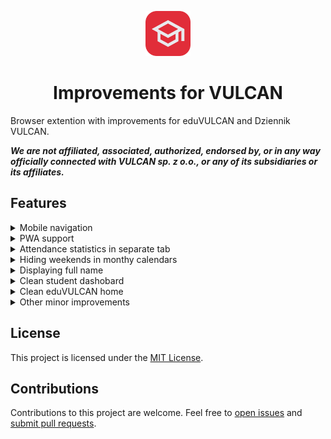 <p align="center">
    <img src="./assets/logo/logo-128-red.png" width="72" />
</p>
<h1 align="center">Improvements for VULCAN</h1>


Browser extention with improvements for eduVULCAN and Dziennik VULCAN.

**_We are not affiliated, associated, authorized, endorsed by, or in any way officially connected with VULCAN sp. z o.o., or any of its subsidiaries or its affiliates._**

## Features

<details>
    <summary>Mobile navigation</summary>
    TODO
</details>
<details>
    <summary>PWA support</summary>
    TODO
</details>

<details>
    <summary>Attendance statistics in separate tab</summary>
    TODO
</details>
<details>
    <summary>Hiding weekends in monthy calendars</summary>
    TODO
</details>
<details>
    <summary>Displaying full name</summary>
    TODO
</details>
<details>
    <summary>Clean student dashobard</summary>
    TODO
</details>

<details>
    <summary>Clean eduVULCAN home</summary>
    TODO
</details>

<details>
    <summary>Other minor improvements</summary>
    
- Hiding WCAG controls
- Aligning detailed grades button
- Redirecting to board
- Auto redirecting to eduVULCAN login page
</details>

## License

This project is licensed under the [MIT License](./LICENSE).

## Contributions

Contributions to this project are welcome. Feel free to [open issues](https://github.com/banocean/ifv/issues) and [submit pull requests](https://github.com/banocean/ifv/pulls).
